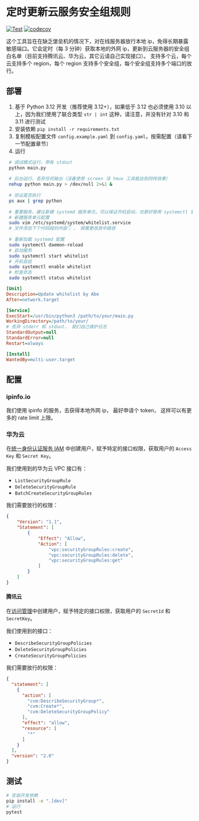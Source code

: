 # 定时更新云服务安全组规则

[![Test](https://github.com/abrahamgreyson/whitelist_updater/actions/workflows/test.yml/badge.svg)](https://github.com/abrahamgreyson/whitelist_updater/actions/workflows/test.yml)
[![codecov](https://codecov.io/gh/abrahamgreyson/whitelist_updater/branch/main/graph/badge.svg?token=Fc4MbBmMpZ)](https://codecov.io/gh/abrahamgreyson/whitelist_updater)

这个工具旨在在缺乏堡垒机的情况下，对在线服务器放行本地 ip，免得长期暴露敏感端口。它会定时（每 3 分钟）获取本地的外网 ip，更新到云服务器的安全组白名单（目前支持腾讯云、华为云，其它云请自己实现接口）。
支持多个云，每个云支持多个 region，每个 region 支持多个安全组，每个安全组支持多个端口的放行。

## 部署

1. 基于 Python 3.12 开发（推荐使用 3.12+），如果低于 3.12 也必须使用 3.10 以上，因为我们使用了联合类型 `str | int` 这种，请注意，并没有针对 3.10 和  3.11 进行测试
2. 安装依赖 `pip install -r requirements.txt`
3. 复制模板配置文件 `config.example.yaml` 到 `config.yaml`，按需配置（请看下一节配置章节）
4. 运行

  ```bash
   # 调试模式运行，带有 stdout
   python main.py
   
   # 后台运行、丢弃任何输出（活着使用 screen 活 tmux 工具能达到同样效果）
   nohup python main.py > /dev/null 2>&1 &
      
   # 验证是否执行
   ps aux | grep python
   
   # 重要服务，建议新建 systemd 服务单元，可以保证开机启动，也更好使用 systemctl 管理
   # 新建服务单元配置
   sudo vim /etc/systemd/system/whitelist.service
   # 文件添加下个代码段的内容👇 ， 按需更改其中路径
   
   # 重新加载 systemd 配置
   sudo systemctl daemon-reload
   # 启动服务
   sudo systemctl start whitelist
   # 开机自启
   sudo systemctl enable whitelist
   # 检查状态 
   sudo systemctl status whitelist
   ```

   ```ini
   [Unit]
   Description=Update whitelist by Abe
   After=network.target

   [Service]
   ExecStart=/usr/bin/python3 /path/to/your/main.py
   WorkingDirectory=/path/to/your/
   # 丢弃 stderr 和 stdout， 我们自己维护日志
   StandardOutput=null
   StandardError=null
   Restart=always

   [Install]
   WantedBy=multi-user.target
   ```

## 配置

### ipinfo.io

我们使用 ipinfo 的服务，去获得本地外网 ip， 最好申请个 token， 这样可以有更多的 rate limit 上限。

### 华为云

在[统一身份认证服务 IAM](https://console.huaweicloud.com/iam/?agencyId=c79cb5a07cda49f9bb4c4f7d97d4d506&region=cn-east-3&locale=zh-cn#/iam/users) 中创建用户，赋予特定的接口权限，获取用户的 `Access Key` 和 `Secret Key`。

我们使用到的华为云 VPC 接口有：

- `ListSecurityGroupRule`
- `DeleteSecurityGroupRule`
- `BatchCreateSecurityGroupRules`

我们需要放行的权限：

```json
{
    "Version": "1.1",
    "Statement": [
        {
            "Effect": "Allow",
            "Action": [
                "vpc:securityGroupRules:create",
                "vpc:securityGroupRules:delete",
                "vpc:securityGroupRules:get"
            ]
        }
    ]
}
```

#### 腾讯云

在[访问管理](https://console.cloud.tencent.com/cam/overview)中创建用户，赋予特定的接口权限，获取用户的 `SecretId` 和 `SecretKey`。

我们使用到的接口：

- `DescribeSecurityGroupPolicies`
- `DeleteSecurityGroupPolicies`
- `CreateSecurityGroupPolicies`

我们需要放行的权限：

```json
{
  "statement": [
    {
      "action": [
        "cvm:DescribeSecurityGroup*",
        "cvm:Create*",
        "cvm:DeleteSecurityGroupPolicy"
      ],
      "effect": "allow",
      "resource": [
        "*"
      ]
    }
  ],
  "version": "2.0"
}
```
  
## 测试

```bash
# 安装开发依赖
pip install -e ".[dev]"
# 运行
pytest
```